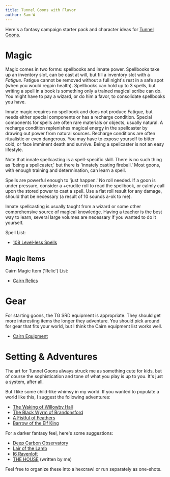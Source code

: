 ```yaml
---
title: Tunnel Goons with Flavor
author: Sam W
---
```



Here's a fantasy campaign starter pack and character ideas for [Tunnel Goons](tunnelgoons.com/).

# Magic

Magic comes in two forms: spellbooks and innate power. Spellbooks take up an inventory slot, can be cast at will, but fill a inventory slot with a *Fatigue*. Fatigue cannot be removed without a full night's rest in a safe spot (when you would regain health). Spellbooks can hold up to 3 spells, but writing a spell in a book is something only a trained magical scribe can do. You might have to pay a wizard, or do him a favor, to consolidate spellbooks you have.

Innate magic requires no spellbook and does not produce Fatigue, but needs either special components or has a recharge condition. Special components for spells are often rare materials or objects, usually natural. A recharge condition replenishes magical energy in the spellcaster by drawing out power from natural sources. Recharge conditions are often ritualistic or even dangerous. You may have to expose yourself to bitter cold, or face imminent death and survive. Being a spellcaster is not an easy lifestyle.

Note that innate spellcasting is a spell-specific skill. There is no such thing as 'being a spellcaster,' but there is 'innately casting fireball.' Most goons, with enough training and determination, can learn a spell. 

Spells are powerful enough to 'just happen.' No roll needed. If a goon is under pressure, consider a +erudite roll to read the spellbook, or calmly call upon the stored power to cast a spell. Use a flat roll result for any damage, should that be necessary (a result of 10 sounds a-ok to me).

Innate spellcasting is usually taught from a wizard or some other comprehensive source of magical knowledge. Having a teacher is the best way to learn, several large volumes are necessary if you wanted to do it yourself.

Spell List:

 - [108 Level-less Spells](https://dreamingdragonslayer.itch.io/108-level-less-spells-d366)

## Magic Items

Cairn Magic Item ('Relic') List:

 - [Cairn Relics](https://cairnrpg.com/resources/more-relics/)

# Gear

For starting goons, the TG SRD equipment is appropriate. They should get more interesting items the longer they adventure. You should pick around for gear that fits your world, but I think the Cairn equipment list works well.

 - [Cairn Equipment](https://cairnrpg.com/resources/more-equipment/)

# Setting & Adventures

The art for Tunnel Goons always struck me as something cute for kids, but of course the sophistication and tone of what you play is up to you. It's just a system, after all.

But I like some child-like whimsy in my world. If you wanted to populate a world like this, I suggest the following adventures:

 - [The Waking of Willowby Hall](https://www.drivethrurpg.com/product/348439/The-Waking-of-Willowby-Hall)
 - [The Black Wyrm of Brandonsford](https://www.drivethrurpg.com/product/327744/The-Black-Wyrm-of-Brandonsford)
 - [A Fistful of Feathers](https://pointlessmonument.itch.io/a-fistful-of-feathers)
 - [Barrow of the Elf King](https://natetreme.itch.io/botek)
 
For a darker fantasy feel, here's some suggestions:

 - [Deep Carbon Observatory](https://www.drivethrurpg.com/product/312481/Deep-Carbon-Observatory--Remastered?src=recommended)
 - [Lair of the Lamb](https://goblinpunch.blogspot.com/2020/04/lair-of-lamb-final.html)
 - [I6 Ravenloft](https://www.drivethrurpg.com/product/17527/I6-Ravenloft-1e)
 - [THE HOUSE](https://quajzen.itch.io/the-house) (written by me)
 
 
Feel free to organize these into a hexcrawl or run separately as one-shots.







